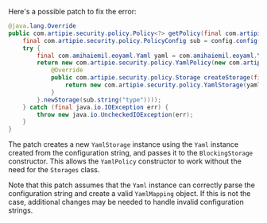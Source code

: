 Here's a possible patch to fix the error:
```java
@java.lang.Override
public com.artipie.security.policy.Policy<?> getPolicy(final com.artipie.security.policy.PolicyConfig config) {
    final com.artipie.security.policy.PolicyConfig sub = config.config("storage");
    try {
        final com.amihaiemil.eoyaml.Yaml yaml = com.amihaiemil.eoyaml.Yaml.createYamlInput(sub.toString());
        return new com.artipie.security.policy.YamlPolicy(new com.artipie.asto.blocking.BlockingStorage(new com.artipie.security.policy.Storages() {
            @Override
            public com.artipie.security.policy.Storage createStorage(final String type) {
                return new com.artipie.security.policy.YamlStorage(yaml.readYamlMapping());
            }
        }.newStorage(sub.string("type"))));
    } catch (final java.io.IOException err) {
        throw new java.io.UncheckedIOException(err);
    }
}
```
The patch creates a new `YamlStorage` instance using the `Yaml` instance created from the configuration string, and passes it to the `BlockingStorage` constructor. This allows the `YamlPolicy` constructor to work without the need for the `Storages` class.

Note that this patch assumes that the `Yaml` instance can correctly parse the configuration string and create a valid `YamlMapping` object. If this is not the case, additional changes may be needed to handle invalid configuration strings.